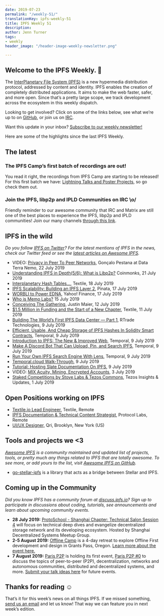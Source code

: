 ```yaml
---
date: 2019-07-23
permalink: "/weekly-51/"
translationKey: ipfs-weekly-51
title: IPFS Weekly 51
description: 
author: Jenn Turner
tags:
- weekly
header_image: "/header-image-weekly-newsletter.png"

---
```

## Welcome to the IPFS Weekly. 👋

The [InterPlanetary File System (IPFS)](https://ipfs.io/) is a new hypermedia distribution protocol, addressed by content and identity. IPFS enables the creation of completely distributed applications. It aims to make the web faster, safer, and more open. Since that’s a pretty large scope, we track development across the ecosystem in this weekly dispatch.

Looking to get involved? Click on some of the links below, see what we’re up to on [GitHub](https://github.com/ipfs), or join us on [IRC](https://riot.im/app/#/room/#ipfs:matrix.org).

Want this update in your inbox? [Subscribe to our weekly newsletter!](http://eepurl.com/gL2Pi5)

Here are some of the highlights since the last IPFS Weekly.

## The latest

### The IPFS Camp’s first batch of recordings are out!

You read it right, the recordings from IPFS Camp are starting to be released! For this first batch we have: [Lightning Talks and Poster Projects](https://blog.ipfs.io/2019-07-22-ipfs-camp-content-first-batch/), so go check them out.

### Join the IPFS, libp2p and IPLD Communities on IRC \o/

Friendly reminder to our awesome community that IRC and Matrix are still one of the best places to experience the IPFS, libp2p and IPLD communities! Join our many channels [through this link](https://riot.im/app/#/group/+ipfs:matrix.org).

## IPFS in the wild

_Do you follow [IPFS on Twitter](https://twitter.com/IPFSbot)? For the latest mentions of IPFS in the news, check our Twitter feed or see the [latest articles on Awesome IPFS](https://awesome.ipfs.io/articles/)._

- VIDEO: [Privacy in Peer To Peer Networks](https://www.youtube.com/watch?time_continue=26&v=nCCkwU4JPcY), Gonçalo Pestana at Data Terra Nemo, 22 July 2019
- [Understanding IPFS in Depth(5/6): What is Libp2p?](https://medium.com/coinmonks/understanding-ipfs-in-depth-5-6-what-is-libp2p-f8bf7724d452) Coinmonks, 21 July 2019
- [Interplanetary Hash Tables…](https://medium.com/textileio/how-the-ipfs-dht-works-47af8bfd3c6a), Textile, 18 July 2019
- [IPFS Scalability: Building an IPFS Layer 2](https://medium.com/pinata/ipfs-scalability-f0a6f8a7d42b), Pinata, 17 July 2019
- [WORBLI to Power EDNA](https://finance.yahoo.com/news/worbli-power-edna-124800977.html), Yahoo! Finance, 17 July 2019
- [Who is Memo Labs?](https://medium.com/@memolabs/who-is-memo-labs-d0a94bffad6a) 15 July 2019
- [Conceiving The Gathering](https://medium.com/the-gathering/conceiving-the-gathering-4b78db8dbd03), Justin Maier, 12 July 2019
- [\$1.5 Million in Funding and the Start of a New Chapter](https://medium.com/textileio/1-5-million-in-funding-and-the-start-of-a-new-chapter-439a23682df), Textile, 11 July 2019
- [Building The World’s First IPFS Data Center — Part 1](https://medium.com/rtrade-technologies/building-the-worlds-first-ipfs-data-center-7a01d055cde8), RTrade Technologies, 9 July 2019
- [Efficient, Usable, And Cheap Storage of IPFS Hashes In Solidity Smart Contracts](https://medium.com/temporal-cloud/efficient-usable-and-cheap-storage-of-ipfs-hashes-in-solidity-smart-contracts-eb3bef129eba), Temporal, 9 July 2019
- [Introduction to IPFS: The New & Improved Web](https://medium.com/temporal-cloud/introduction-to-ipfs-the-new-improved-web-f9790f3dff18), Temporal, 9 July 2019
- [Make A Discord Bot That Can Upload, Pin, and Search IPFS](https://medium.com/temporal-cloud/make-a-discord-bot-that-can-upload-pin-and-search-ipfs-41c33f5faa56), Temporal, 9 July 2019
- [Run Your Own IPFS Search Engine With Lens](https://medium.com/temporal-cloud/run-your-own-ipfs-search-engine-with-lens-a2b0950ee5f1), Temporal, 9 July 2019
- [Temporal.cloud Walk-Through](https://medium.com/temporal-cloud/temporal-cloud-walk-through-366a2ba4f86a), 9 July 2019
- [Tutorial: Hosting Slate Documentation On IPFS](https://medium.com/temporal-cloud/tutorial-hosting-slate-documentation-on-ipfs-9bc54272ca18), 9 July 2019
- VIDEO: [MIX Acuity, Mining, Encrypted Accounts](https://www.youtube.com/watch?v=eXWDjq6pkSg), 3 July 2019
- [Staked Competitions by Stove Labs & Tezos Commons](https://medium.com/tezoscommons/staked-competitions-by-stove-labs-tezos-commons-7af39d30dd56), Tezos Insights & Updates, 1 July 2019

## Open Positions working on IPFS

- [Textile.io Lead Engineer,](https://jobs.github.com/positions/e9c8539c-dc85-4f38-8e00-6ce530aba409) Textile, Remote
- [IPFS Documentation & Technical Content Strategist,](https://jobs.lever.co/protocol/e7db2c84-afd7-44a4-9a27-449c751d8289) Protocol Labs, Remote
- [UI/UX Designer,](https://www.linkedin.com/jobs/view/1335924519/) Qri, Brooklyn, New York (US)

## Tools and projects we <3

_[Awesome IPFS](https://awesome.ipfs.io/) is a community maintained and updated list of projects, tools, or pretty much any things related to IPFS that are totally awesome. To see more, or add yours to the list, visit [Awesome IPFS on GitHub](https://github.com/ipfs/awesome-ipfs)._

- [go-stellar-ipfs](https://github.com/aanupam23/go-stellar-ipfs) is a library that acts as a bridge between Stellar and IPFS.

## Coming up in the Community

_Did you know IPFS has a community forum at [discuss.ipfs.io](https://discuss.ipfs.io/)? Sign up to participate in discussions about coding, tutorials, see announcements and learn about upcoming community events._

- **28 July 2019:** [ProtoSchool - Shanghai Chapter: Technical Salon Session 4](https://www.meetup.com/Shanghai-Decentralized-Systems-Meetup-Group/events/262866233/) will focus on technical deep dives and evangelize decentralized storage network and its developing ecosystem. Hosted by Shanghai Decentralized Systems Meetup Group.
- **2-5 August 2019:** [Offline Camp](http://offlinefirst.org/camp/) is a 4-day retreat to explore Offline First development and design in Grants Pass, Oregon. [Learn more about the event here.](https://medium.com/offline-camp/announcing-offline-camp-v5-eb9111fdcc94)
- **7 August 2019:** [Paris P2P](https://p2p.paris/en/) is holding its first event, [Paris P2P #0](https://www.meetup.com/Paris-P2P/events/263089573/) to discuss the topics of peer-to-peer (P2P), decentralization, networks and autonomous communities, distributed and decentralized systems, and more. [Submit your talk ideas here](https://p2p.paris/en/) for future events.

## Thanks for reading ☺️

That’s it for this week’s news on all things IPFS. If we missed something, [send us an email](mailto:newsletter@ipfs.io) and let us know! That way we can feature you in next week’s edition.